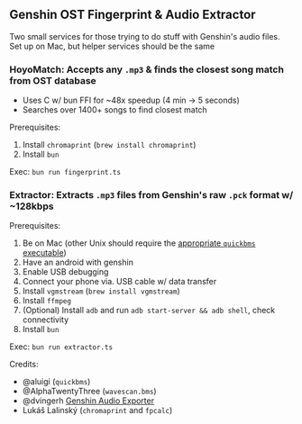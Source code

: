 ## Genshin OST Fingerprint & Audio Extractor

Two small services for those trying to do stuff with Genshin's audio files. Set up on Mac, but helper services should be the same

### HoyoMatch: Accepts any `.mp3` & finds the closest song match from OST database
- Uses C w/ bun FFI for ~48x speedup (4 min -> 5 seconds)
- Searches over 1400+ songs to find closest match

Prerequisites: 
1. Install `chromaprint` (`brew install chromaprint`)
2. Install `bun`

Exec: `bun run fingerprint.ts`

### Extractor: Extracts `.mp3` files from Genshin's raw `.pck` format w/ ~128kbps

Prerequisites:
1. Be on Mac (other Unix should require the [appropriate `quickbms` executable](https://aluigi.altervista.org))
2. Have an android with genshin
3. Enable USB debugging
4. Connect your phone via. USB cable w/ data transfer
5. Install `vgmstream` (`brew install vgmstream`)
7. Install `ffmpeg`
8. (Optional) Install `adb` and run `adb start-server && adb shell`, check connectivity
9. Install `bun`

Exec: `bun run extractor.ts`

Credits:
- @aluigi (`quickbms`)
- @AlphaTwentyThree (`wavescan.bms`)
- @dvingerh [Genshin Audio Exporter](https://github.com/dvingerh/genshin-audio-exporter)
- Lukáš Lalinský (`chromaprint` and `fpcalc`)